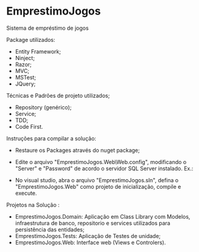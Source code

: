 # EmprestimoJogos
Sistema de empréstimo de jogos

Package utilizados:
* Entity Framework;
* Ninject;
* Razor;
* MVC;
* MSTest;
* JQuery;

Técnicas e Padrões de projeto utilizados;
* Repository (genérico);
* Service;
* TDD;
* Code First.

Instruções para compilar a solução:

* Restaure os Packages através do nuget package;

* Edite o arquivo "EmprestimoJogos.Web\Web.config", modificando o "Server" e "Password" de acordo o servidor SQL Server instalado.
 Ex.:
  <connectionStrings>
    <add name="Emprestimo" connectionString="Server=xxxxxx;Database=Emprestimo;User ID=sa;Password=xxxxx;" providerName="System.Data.SqlClient" />
  </connectionStrings>


* No visual studio, abra o arquivo "EmprestimoJogos.sln", defina o "EmprestimoJogos.Web" como projeto de inicialização, compile e execute.

Projetos na Solução :

* EmprestimoJogos.Domain: Aplicação em Class Library com Modelos, infraestrutura de banco, repositorio e services utilizados para persistência das entidades;
* EmprestimoJogos.Tests: Aplicação de Testes de unidade;
* EmprestimoJogos.Web: Interface web (Views e Controlers).

